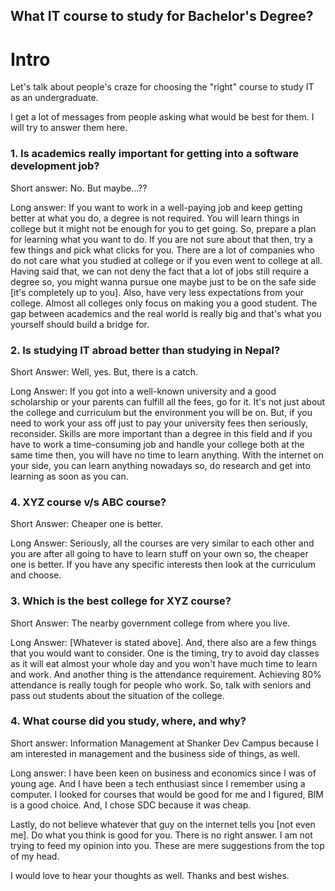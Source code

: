## What IT course to study for Bachelor's Degree?

# Intro

Let's talk about people's craze for choosing the "right" course to study IT as an undergraduate. 

I get a lot of messages from people asking what would be best for them. I will try to answer them here.

### 1. Is academics really important for getting into a software development job?

Short answer: No. But maybe...??

Long answer: If you want to work in a well-paying job and keep getting better at what you do, a degree is not required. You will learn things in college but it might not be enough for you to get going. So, prepare a plan for learning what you want to do. If you are not sure about that then, try a few things and pick what clicks for you. There are a lot of companies who do not care what you studied at college or if you even went to college at all. Having said that, we can not deny the fact that a lot of jobs still require a degree so, you might wanna pursue one maybe just to be on the safe side [it's completely up to you]. Also, have very less expectations from your college. Almost all colleges only focus on making you a good student. The gap between academics and the real world is really big and that's what you yourself should build a bridge for. 

### 2. Is studying IT abroad better than studying in Nepal?

Short Answer: Well, yes. But, there is a catch.

Long Answer: If you got into a well-known university and a good scholarship or your parents can fulfill all the fees, go for it. It's not just about the college and curriculum but the environment you will be on. But, if you need to work your ass off just to pay your university fees then seriously, reconsider. Skills are more important than a degree in this field and if you have to work a time-consuming job and handle your college both at the same time then, you will have no time to learn anything. 
With the internet on your side, you can learn anything nowadays so, do research and get into learning as soon as you can. 

### 4. XYZ course v/s ABC course?

Short Answer: Cheaper one is better.

Long Answer: Seriously, all the courses are very similar to each other and you are after all going to have to learn stuff on your own so, the cheaper one is better. If you have any specific interests then look at the curriculum and choose.

### 3. Which is the best college for XYZ course?

Short Answer: The nearby government college from where you live.

Long Answer: [Whatever is stated above]. And, there also are a few things that you would want to consider. One is the timing, try to avoid day classes as it will eat almost your whole day and you won't have much time to learn and work. And another thing is the attendance requirement. Achieving 80% attendance is really tough for people who work. So, talk with seniors and pass out students about the situation of the college.

### 4. What course did you study, where, and why?

Short answer: Information Management at Shanker Dev Campus because I am interested in management and the business side of things, as well.

Long answer: I have been keen on business and economics since I was of young age. And I have been a tech enthusiast since I remember using a computer. I looked for courses that would be good for me and I figured, BIM is a good choice. And, I chose SDC because it was cheap.


Lastly, do not believe whatever that guy on the internet tells you [not even me]. Do what you think is good for you. There is no right answer. 
I am not trying to feed my opinion into you. These are mere suggestions from the top of my head.

I would love to hear your thoughts as well.
Thanks and best wishes.



